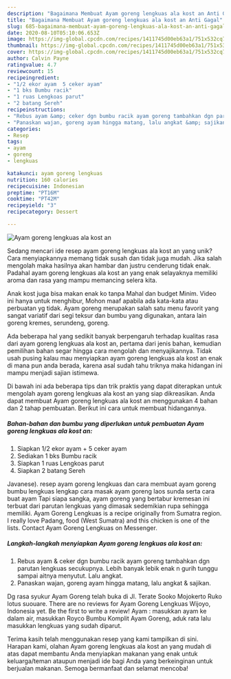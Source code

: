 ```yaml
---
description: "Bagaimana Membuat Ayam goreng lengkuas ala kost an Anti Gagal"
title: "Bagaimana Membuat Ayam goreng lengkuas ala kost an Anti Gagal"
slug: 685-bagaimana-membuat-ayam-goreng-lengkuas-ala-kost-an-anti-gagal
date: 2020-08-10T05:10:06.653Z
image: https://img-global.cpcdn.com/recipes/1411745d00eb63a1/751x532cq70/ayam-goreng-lengkuas-ala-kost-an-foto-resep-utama.jpg
thumbnail: https://img-global.cpcdn.com/recipes/1411745d00eb63a1/751x532cq70/ayam-goreng-lengkuas-ala-kost-an-foto-resep-utama.jpg
cover: https://img-global.cpcdn.com/recipes/1411745d00eb63a1/751x532cq70/ayam-goreng-lengkuas-ala-kost-an-foto-resep-utama.jpg
author: Calvin Payne
ratingvalue: 4.7
reviewcount: 15
recipeingredient:
- "1/2 ekor ayam  5 ceker ayam"
- "1 bks Bumbu racik"
- "1 ruas Lengkoas parut"
- "2 batang Sereh"
recipeinstructions:
- "Rebus ayam &amp; ceker dgn bumbu racik ayam goreng tambahkan dgn parutan lengkuas secukupnya. Lebih banyak lebik enak n gurih tunggu sampai aitnya menyutut. Lalu angkat."
- "Panaskan wajan, goreng ayam hingga matang, lalu angkat &amp; sajikan."
categories:
- Resep
tags:
- ayam
- goreng
- lengkuas

katakunci: ayam goreng lengkuas 
nutrition: 160 calories
recipecuisine: Indonesian
preptime: "PT16M"
cooktime: "PT42M"
recipeyield: "3"
recipecategory: Dessert

---
```



![Ayam goreng lengkuas ala kost an](https://img-global.cpcdn.com/recipes/1411745d00eb63a1/751x532cq70/ayam-goreng-lengkuas-ala-kost-an-foto-resep-utama.jpg)

Sedang mencari ide resep ayam goreng lengkuas ala kost an yang unik? Cara menyiapkannya memang tidak susah dan tidak juga mudah. Jika salah mengolah maka hasilnya akan hambar dan justru cenderung tidak enak. Padahal ayam goreng lengkuas ala kost an yang enak selayaknya memiliki aroma dan rasa yang mampu memancing selera kita.

Anak kost juga bisa makan enak ko tanpa Mahal dan budget Minim. Video ini hanya untuk menghibur, Mohon maaf apabila ada kata-kata atau perbuatan yg tidak. Ayam goreng merupakan salah satu menu favorit yang sangat variatif dari segi teksur dan bumbu yang digunakan, antara lain goreng kremes, serundeng, goreng.

Ada beberapa hal yang sedikit banyak berpengaruh terhadap kualitas rasa dari ayam goreng lengkuas ala kost an, pertama dari jenis bahan, kemudian pemilihan bahan segar hingga cara mengolah dan menyajikannya. Tidak usah pusing kalau mau menyiapkan ayam goreng lengkuas ala kost an enak di mana pun anda berada, karena asal sudah tahu triknya maka hidangan ini mampu menjadi sajian istimewa.


Di bawah ini ada beberapa tips dan trik praktis yang dapat diterapkan untuk mengolah ayam goreng lengkuas ala kost an yang siap dikreasikan. Anda dapat membuat Ayam goreng lengkuas ala kost an menggunakan 4 bahan dan 2 tahap pembuatan. Berikut ini cara untuk membuat hidangannya.

<!--inarticleads1-->

##### Bahan-bahan dan bumbu yang diperlukan untuk pembuatan Ayam goreng lengkuas ala kost an:

1. Siapkan 1/2 ekor ayam + 5 ceker ayam
1. Sediakan 1 bks Bumbu racik
1. Siapkan 1 ruas Lengkoas parut
1. Siapkan 2 batang Sereh


Javanese). resep ayam goreng lengkuas dan cara membuat ayam goreng bumbu lengkuas lengkap cara masak ayam goreng laos sunda serta cara buat ayam Tapi siapa sangka, ayam goreng yang bertabur kremesan ini terbuat dari parutan lengkuas yang dimasak sedemikian rupa sehingga memiliki. Ayam Goreng Lengkuas is a recipe originally from Sumatra region. I really love Padang, food (West Sumatra) and this chicken is one of the lists. Contact Ayam Goreng Lengkuas on Messenger. 

<!--inarticleads2-->

##### Langkah-langkah menyiapkan Ayam goreng lengkuas ala kost an:

1. Rebus ayam &amp; ceker dgn bumbu racik ayam goreng tambahkan dgn parutan lengkuas secukupnya. Lebih banyak lebik enak n gurih tunggu sampai aitnya menyutut. Lalu angkat.
1. Panaskan wajan, goreng ayam hingga matang, lalu angkat &amp; sajikan.


Dg rasa syukur Ayam Goreng telah buka di Jl. Terate Sooko Mojokerto Ruko lotus suouare. There are no reviews for Ayam Goreng Lengkuas Wijoyo, Indonesia yet. Be the first to write a review! Ayam : masukkan ayam ke dalam air, masukkan Royco Bumbu Komplit Ayam Goreng, aduk rata lalu masukkan lengkuas yang sudah diparut. 

Terima kasih telah menggunakan resep yang kami tampilkan di sini. Harapan kami, olahan Ayam goreng lengkuas ala kost an yang mudah di atas dapat membantu Anda menyiapkan makanan yang enak untuk keluarga/teman ataupun menjadi ide bagi Anda yang berkeinginan untuk berjualan makanan. Semoga bermanfaat dan selamat mencoba!
